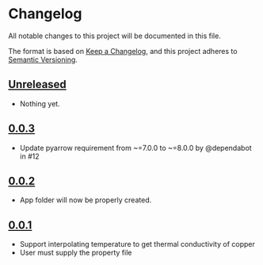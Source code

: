 # Changelog

All notable changes to this project will be documented in this file.

The format is based on [Keep a Changelog](https://keepachangelog.com/en/1.0.0/),
and this project adheres to [Semantic Versioning](https://semver.org/spec/v2.0.0.html).

## [Unreleased]

- Nothing yet.

## [0.0.3]

- Update pyarrow requirement from ~=7.0.0 to ~=8.0.0 by @dependabot in #12

## [0.0.2]

- App folder will now be properly created.

## [0.0.1]

- Support interpolating temperature to get thermal conductivity of copper
- User must supply the property file

[Unreleased]: https://github.com/blakeNaccarato/propshop/compare/0.0.3...HEAD
[0.0.3]: https://github.com/blakeNaccarato/propshop/compare/0.0.2...0.0.3
[0.0.2]: https://github.com/blakeNaccarato/propshop/compare/0.0.1...0.0.2
[0.0.1]: https://github.com/blakeNaccarato/propshop/releases/tag/0.0.1
